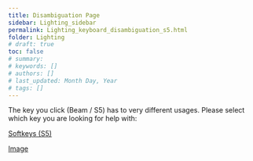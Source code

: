 ```yaml
---
title: Disambiguation Page
sidebar: Lighting_sidebar
permalink: Lighting_keyboard_disambiguation_s5.html
folder: Lighting
# draft: true
toc: false
# summary: 
# keywords: []
# authors: []
# last_updated: Month Day, Year
# tags: []
---
```


The key you click (Beam / S5) has to very different usages. Please select which key you are looking for help with:

[Softkeys (S5)](./Lighting_keyboard_softkeys.html)

[Image](./Lighting_keyboard_encoder_pages.html#Image)